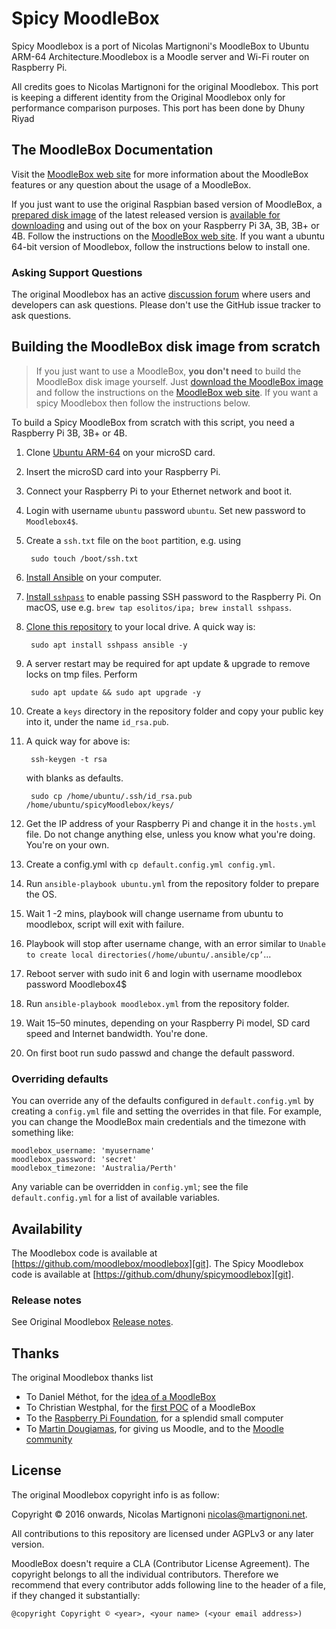 # Spicy MoodleBox



Spicy Moodlebox is a port of Nicolas Martignoni's MoodleBox to Ubuntu ARM-64 Architecture.Moodlebox is a Moodle server and Wi-Fi router on Raspberry Pi. 

All credits goes to Nicolas Martignoni for the original Moodlebox. This port is keeping a different identity from the Original Moodlebox only for performance comparison purposes. This port has been done by Dhuny Riyad

## The MoodleBox Documentation

Visit the [MoodleBox web site][website] for more information about the MoodleBox features or any question about the usage of a MoodleBox.

If you just want to use the original Raspbian based version of MoodleBox, a [prepared disk image][download] of the latest released version is [available for downloading][download] and using out of the box on your Raspberry Pi 3A, 3B, 3B+ or 4B. Follow the instructions on the [MoodleBox web site][website].
If you want a ubuntu 64-bit version of Moodlebox, follow the instructions below to install one.

### Asking Support Questions

The original Moodlebox has an active [discussion forum][forum] where users and developers can ask questions. Please don't use the GitHub issue tracker to ask questions.

## Building the MoodleBox disk image from scratch

> If you just want to use a MoodleBox, __you don't need__ to build the MoodleBox disk image yourself. Just [download the MoodleBox image][download] and follow the instructions on the [MoodleBox web site][website]. If you want a spicy Moodlebox then follow the instructions below.

To build a Spicy MoodleBox from scratch with this script, you need a Raspberry Pi 3B, 3B+ or 4B.

1. Clone [Ubuntu ARM-64](https://ubuntu.com/download/raspberry-pi) on your microSD card.
1. Insert the microSD card into your Raspberry Pi.
1. Connect your Raspberry Pi to your Ethernet network and boot it.
1. Login with username `ubuntu` password `ubuntu`. Set new password to `Moodlebox4$`.
1. Create a `ssh.txt` file on the `boot` partition, e.g. using 
        
		sudo touch /boot/ssh.txt
		
1. [Install Ansible](https://docs.ansible.com/intro_installation.html) on your computer.
1. [Install `sshpass`](https://gist.github.com/arunoda/7790979) to enable passing SSH password to the Raspberry Pi. On macOS, use e.g. `brew tap esolitos/ipa; brew install sshpass`.
1. [Clone this repository][git] to your local drive. A quick way is:
	
		sudo apt install sshpass ansible -y
	
1. A server restart may be required for apt update & upgrade to remove locks on tmp files. Perform 
	
		sudo apt update && sudo apt upgrade -y
	
1. Create a `keys` directory in the repository folder and copy your public key into it, under the name `id_rsa.pub`.
1. A quick way  for above is: 

		ssh-keygen -t rsa

	with blanks as defaults. 
	
		sudo cp /home/ubuntu/.ssh/id_rsa.pub /home/ubuntu/spicyMoodlebox/keys/
	
1. Get the IP address of your Raspberry Pi and change it in the `hosts.yml` file. Do not change anything else, unless you know what you're doing. You're on your own.
1. Create a config.yml with 		`cp default.config.yml config.yml`.
1. Run   `ansible-playbook ubuntu.yml`   from the repository folder to prepare the OS.
1. Wait 1 -2 mins, playbook will change username from ubuntu to moodlebox, script will exit with failure.
1. Playbook will stop after username change, with an error similar to `Unable to create local directories(/home/ubuntu/.ansible/cp’`...
1. Reboot server with sudo init 6 and login with username moodlebox password Moodlebox4$
1. Run `ansible-playbook moodlebox.yml` from the repository folder.
1. Wait 15–50 minutes, depending on your Raspberry Pi model, SD card speed and Internet bandwidth. You're done.
1. On first boot run sudo passwd and change the default password.

### Overriding defaults

You can override any of the defaults configured in `default.config.yml` by creating a `config.yml` file and setting the overrides in that file. For example, you can change the MoodleBox main credentials and the timezone with something like:

    moodlebox_username: 'myusername'
    moodlebox_password: 'secret'
    moodlebox_timezone: 'Australia/Perth'

Any variable can be overridden in `config.yml`; see the file `default.config.yml` for a list of available variables.

## Availability

The Moodlebox code is available at [https://github.com/moodlebox/moodlebox][git].
The Spicy Moodlebox code is available at [https://github.com/dhuny/spicymoodlebox][git].

### Release notes

See Original Moodlebox [Release notes](https://github.com/moodlebox/moodlebox/blob/master/CHANGELOG.md).


## Thanks

The original Moodlebox thanks list

- To Daniel Méthot, for the [idea of a MoodleBox](https://moodle.org/mod/forum/discuss.php?d=278493)
- To Christian Westphal, for the [first POC](https://moodle.org/mod/forum/discuss.php?d=331170) of a MoodleBox
- To the [Raspberry Pi Foundation](https://www.raspberrypi.org/), for a splendid small computer
- To [Martin Dougiamas](https://en.wikipedia.org/wiki/Martin_Dougiamas), for giving us Moodle, and to the [Moodle community](https://moodle.org/)

## License

The original Moodlebox copyright info is as follow: 

Copyright © 2016 onwards, Nicolas Martignoni nicolas@martignoni.net.

All contributions to this repository are licensed under AGPLv3 or any later version.

MoodleBox doesn't require a CLA (Contributor License Agreement). The copyright belongs to all the individual contributors. Therefore we recommend that every contributor adds following line to the header of a file, if they
changed it substantially:

```
@copyright Copyright © <year>, <your name> (<your email address>)
```

  [website]: https://moodlebox.net
  [download]: https://moodlebox.net/download
  [forum]: https://discuss.moodlebox.net/
  [git]: https://github.com/moodlebox/moodlebox
